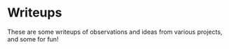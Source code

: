 # Writeups

These are some writeups of observations and ideas from various projects, and some for fun!

